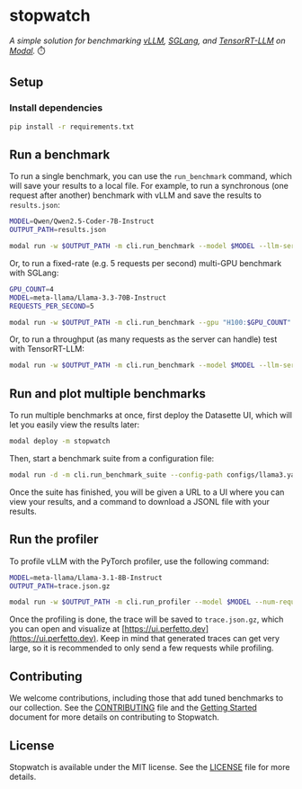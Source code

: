 # stopwatch

_A simple solution for benchmarking [vLLM](https://docs.vllm.ai/en/latest/), [SGLang](https://docs.sglang.ai/), and [TensorRT-LLM](https://github.com/NVIDIA/TensorRT-LLM) on [Modal](https://modal.com/)._ ⏱️

## Setup

### Install dependencies

```bash
pip install -r requirements.txt
```

## Run a benchmark

To run a single benchmark, you can use the `run_benchmark` command, which will save your results to a local file.
For example, to run a synchronous (one request after another) benchmark with vLLM and save the results to `results.json`:

```bash
MODEL=Qwen/Qwen2.5-Coder-7B-Instruct
OUTPUT_PATH=results.json

modal run -w $OUTPUT_PATH -m cli.run_benchmark --model $MODEL --llm-server-type vllm
```

Or, to run a fixed-rate (e.g. 5 requests per second) multi-GPU benchmark with SGLang:

```bash
GPU_COUNT=4
MODEL=meta-llama/Llama-3.3-70B-Instruct
REQUESTS_PER_SECOND=5

modal run -w $OUTPUT_PATH -m cli.run_benchmark --gpu "H100:$GPU_COUNT" --model $MODEL --llm-server-type sglang --rate-type constant --rate $REQUESTS_PER_SECOND --llm-server-config "{\"extra_args\": [\"--tp-size\", \"$GPU_COUNT\"]}"
```

Or, to run a throughput (as many requests as the server can handle) test with TensorRT-LLM:

```bash
modal run -w $OUTPUT_PATH -m cli.run_benchmark --model $MODEL --llm-server-type tensorrt-llm --rate-type throughput
```

## Run and plot multiple benchmarks

To run multiple benchmarks at once, first deploy the Datasette UI, which will let you easily view the results later:

```bash
modal deploy -m stopwatch
```

Then, start a benchmark suite from a configuration file:

```bash
modal run -d -m cli.run_benchmark_suite --config-path configs/llama3.yaml
```

Once the suite has finished, you will be given a URL to a UI where you can view your results, and a command to download a JSONL file with your results.

## Run the profiler

To profile vLLM with the PyTorch profiler, use the following command:

```bash
MODEL=meta-llama/Llama-3.1-8B-Instruct
OUTPUT_PATH=trace.json.gz

modal run -w $OUTPUT_PATH -m cli.run_profiler --model $MODEL --num-requests 10
```

Once the profiling is done, the trace will be saved to `trace.json.gz`, which you can open and visualize at [https://ui.perfetto.dev](https://ui.perfetto.dev).
Keep in mind that generated traces can get very large, so it is recommended to only send a few requests while profiling.

## Contributing

We welcome contributions, including those that add tuned benchmarks to our collection.
See the [CONTRIBUTING](/CONTRIBUTING.md) file and the [Getting Started](https://github.com/modal-labs/stopwatch/wiki/Getting-Started) document for more details on contributing to Stopwatch.

## License

Stopwatch is available under the MIT license. See the [LICENSE](/LICENSE.md) file for more details.
